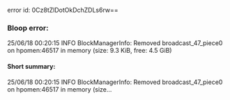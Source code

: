 error id: 0Cz8tZlDotOkDchZDLs6rw==
### Bloop error:

25/06/18 00:20:15 INFO BlockManagerInfo: Removed broadcast_47_piece0 on hpomen:46517 in memory (size: 9.3 KiB, free: 4.5 GiB)
#### Short summary: 

25/06/18 00:20:15 INFO BlockManagerInfo: Removed broadcast_47_piece0 on hpomen:46517 in memory (size...